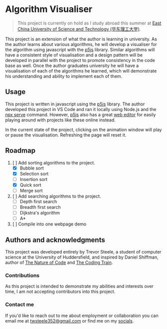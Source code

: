 # Algorithm Visualiser
> This project is currently on hold as I study abroad this summer at [East China University of Science and Technology (华东理工大学)](https://www.ecust.edu.cn/en/).

This project is an extension of what the author is learning in university. As the author learns about various algorithms, he will develop a visualiser for the algorithm using javascript with the [p5js](https://p5js.org/) library. Similar algorithms will have a consistent style of visualisation and a design pattern will be developed in parallel with the project to promote consistency in the code base as well. Once the author graduates university he will have a visualisation of each of the algorithms he learned, which will demonstrate his understanding and ability to implement each of them.
## Usage
This project is written in javascript using the [p5js](https://p5js.org/) library. The author developed this project in VS Code and ran it locally using Node.js and the [npx  serve](https://www.npmjs.com/package/serve) command. However, [p5js](https://p5js.org/) also has a great [web editor](https://editor.p5js.org/) for easily playing around with projects like these online instead. 

In the current state of the project, clicking on the animation window will play or pause the visualisation. Refreshing the page will reset it.
## Roadmap
1. [ ] Add sorting algorithms to the project.
    - [x] Bubble sort
    - [x] Selection sort
    - [ ] Insertion sort
    - [x] Quick sort
    - [ ] Merge sort
2. [ ] Add searching algorithms to the project.
    - [ ] Depth first search
    - [ ] Breadth first search
    - [ ] Dijkstra's algorithm
    - [ ] A*
3. [ ] Compile into one webpage demo
## Authors and acknowledgments
This project was developed entirely by Trevor Steele, a student of computer science at the University of Huddersfield, and inspired by Daniel Shiffman, author of [The Nature of Code](https://natureofcode.com/) and [The Coding Train](https://thecodingtrain.com/).
### Contributions
As this project is intended to demonstrate my abilities and interests over time, I am not accepting contributors into this project.
### Contact me
If you'd like to reach out to me about employment or collaboration you can email me at twsteele352@gmail.com or find me on my [socials](https://pal.bio/twsteele).
